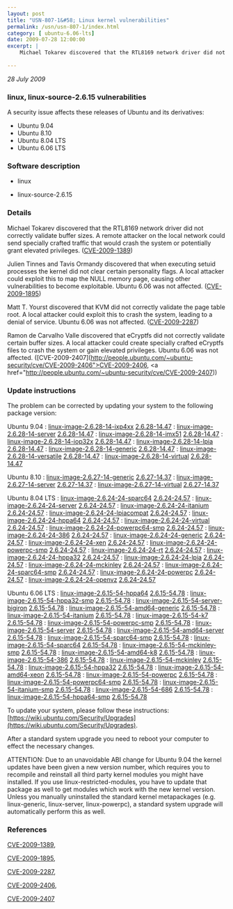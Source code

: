 ```yaml
---
layout: post
title: "USN-807-1&#58; Linux kernel vulnerabilities"
permalink: /usn/usn-807-1/index.html
category: [ ubuntu-6.06-lts]
date: 2009-07-28 12:00:00
excerpt: |
    Michael Tokarev discovered that the RTL8169 network driver did not correctly validate buffer sizes.  A remote attacker on the local network could send specially crafted traffic that would crash the system or potentially grant elevated privileges. ([CVE-2009-1389](http://people.ubuntu.com/~ubuntu-security/cve/CVE-2009-1389))
    
--- 
```

 
 

*28 July 2009*

### linux, linux-source-2.6.15 vulnerabilities

A security issue affects these releases of Ubuntu and its derivatives:

* Ubuntu 9.04
* Ubuntu 8.10
* Ubuntu 8.04 LTS
* Ubuntu 6.06 LTS

### Software description

* linux 

* linux-source-2.6.15 

### Details

Michael Tokarev discovered that the RTL8169 network driver did not correctly validate buffer sizes. A remote attacker on the local network could send specially crafted traffic that would crash the system or potentially grant elevated privileges. ([CVE-2009-1389](http://people.ubuntu.com/~ubuntu-security/cve/CVE-2009-1389))

Julien Tinnes and Tavis Ormandy discovered that when executing setuid processes the kernel did not clear certain personality flags. A local attacker could exploit this to map the NULL memory page, causing other vulnerabilities to become exploitable. Ubuntu 6.06 was not affected. ([CVE-2009-1895](http://people.ubuntu.com/~ubuntu-security/cve/CVE-2009-1895))

Matt T. Yourst discovered that KVM did not correctly validate the page table root. A local attacker could exploit this to crash the system, leading to a denial of service. Ubuntu 6.06 was not affected. ([CVE-2009-2287](http://people.ubuntu.com/~ubuntu-security/cve/CVE-2009-2287))

Ramon de Carvalho Valle discovered that eCryptfs did not correctly validate certain buffer sizes. A local attacker could create specially crafted eCryptfs files to crash the system or gain elevated privileges. Ubuntu 6.06 was not affected. ([CVE-2009-2407](http://people.ubuntu.com/~ubuntu-security/cve/CVE-2009-2406">CVE-2009-2406</a>, <a href="http://people.ubuntu.com/~ubuntu-security/cve/CVE-2009-2407)) 

### Update instructions

The problem can be corrected by updating your system to the following package version:

Ubuntu 9.04
 : [linux-image-2.6.28-14-ixp4xx](https://launchpad.net/ubuntu/+source/linux) <span> [2.6.28-14.47](https://launchpad.net/ubuntu/+source/linux/2.6.28-14.47) </span> 
 : [linux-image-2.6.28-14-server](https://launchpad.net/ubuntu/+source/linux) <span> [2.6.28-14.47](https://launchpad.net/ubuntu/+source/linux/2.6.28-14.47) </span> 
 : [linux-image-2.6.28-14-imx51](https://launchpad.net/ubuntu/+source/linux) <span> [2.6.28-14.47](https://launchpad.net/ubuntu/+source/linux/2.6.28-14.47) </span> 
 : [linux-image-2.6.28-14-iop32x](https://launchpad.net/ubuntu/+source/linux) <span> [2.6.28-14.47](https://launchpad.net/ubuntu/+source/linux/2.6.28-14.47) </span> 
 : [linux-image-2.6.28-14-lpia](https://launchpad.net/ubuntu/+source/linux) <span> [2.6.28-14.47](https://launchpad.net/ubuntu/+source/linux/2.6.28-14.47) </span> 
 : [linux-image-2.6.28-14-generic](https://launchpad.net/ubuntu/+source/linux) <span> [2.6.28-14.47](https://launchpad.net/ubuntu/+source/linux/2.6.28-14.47) </span> 
 : [linux-image-2.6.28-14-versatile](https://launchpad.net/ubuntu/+source/linux) <span> [2.6.28-14.47](https://launchpad.net/ubuntu/+source/linux/2.6.28-14.47) </span> 
 : [linux-image-2.6.28-14-virtual](https://launchpad.net/ubuntu/+source/linux) <span> [2.6.28-14.47](https://launchpad.net/ubuntu/+source/linux/2.6.28-14.47) </span> 

Ubuntu 8.10
 : [linux-image-2.6.27-14-generic](https://launchpad.net/ubuntu/+source/linux) <span> [2.6.27-14.37](https://launchpad.net/ubuntu/+source/linux/2.6.27-14.37) </span> 
 : [linux-image-2.6.27-14-server](https://launchpad.net/ubuntu/+source/linux) <span> [2.6.27-14.37](https://launchpad.net/ubuntu/+source/linux/2.6.27-14.37) </span> 
 : [linux-image-2.6.27-14-virtual](https://launchpad.net/ubuntu/+source/linux) <span> [2.6.27-14.37](https://launchpad.net/ubuntu/+source/linux/2.6.27-14.37) </span> 

Ubuntu 8.04 LTS
 : [linux-image-2.6.24-24-sparc64](https://launchpad.net/ubuntu/+source/linux) <span> [2.6.24-24.57](https://launchpad.net/ubuntu/+source/linux/2.6.24-24.57) </span> 
 : [linux-image-2.6.24-24-server](https://launchpad.net/ubuntu/+source/linux) <span> [2.6.24-24.57](https://launchpad.net/ubuntu/+source/linux/2.6.24-24.57) </span> 
 : [linux-image-2.6.24-24-itanium](https://launchpad.net/ubuntu/+source/linux) <span> [2.6.24-24.57](https://launchpad.net/ubuntu/+source/linux/2.6.24-24.57) </span> 
 : [linux-image-2.6.24-24-lpiacompat](https://launchpad.net/ubuntu/+source/linux) <span> [2.6.24-24.57](https://launchpad.net/ubuntu/+source/linux/2.6.24-24.57) </span> 
 : [linux-image-2.6.24-24-hppa64](https://launchpad.net/ubuntu/+source/linux) <span> [2.6.24-24.57](https://launchpad.net/ubuntu/+source/linux/2.6.24-24.57) </span> 
 : [linux-image-2.6.24-24-virtual](https://launchpad.net/ubuntu/+source/linux) <span> [2.6.24-24.57](https://launchpad.net/ubuntu/+source/linux/2.6.24-24.57) </span> 
 : [linux-image-2.6.24-24-powerpc64-smp](https://launchpad.net/ubuntu/+source/linux) <span> [2.6.24-24.57](https://launchpad.net/ubuntu/+source/linux/2.6.24-24.57) </span> 
 : [linux-image-2.6.24-24-386](https://launchpad.net/ubuntu/+source/linux) <span> [2.6.24-24.57](https://launchpad.net/ubuntu/+source/linux/2.6.24-24.57) </span> 
 : [linux-image-2.6.24-24-generic](https://launchpad.net/ubuntu/+source/linux) <span> [2.6.24-24.57](https://launchpad.net/ubuntu/+source/linux/2.6.24-24.57) </span> 
 : [linux-image-2.6.24-24-xen](https://launchpad.net/ubuntu/+source/linux) <span> [2.6.24-24.57](https://launchpad.net/ubuntu/+source/linux/2.6.24-24.57) </span> 
 : [linux-image-2.6.24-24-powerpc-smp](https://launchpad.net/ubuntu/+source/linux) <span> [2.6.24-24.57](https://launchpad.net/ubuntu/+source/linux/2.6.24-24.57) </span> 
 : [linux-image-2.6.24-24-rt](https://launchpad.net/ubuntu/+source/linux) <span> [2.6.24-24.57](https://launchpad.net/ubuntu/+source/linux/2.6.24-24.57) </span> 
 : [linux-image-2.6.24-24-hppa32](https://launchpad.net/ubuntu/+source/linux) <span> [2.6.24-24.57](https://launchpad.net/ubuntu/+source/linux/2.6.24-24.57) </span> 
 : [linux-image-2.6.24-24-lpia](https://launchpad.net/ubuntu/+source/linux) <span> [2.6.24-24.57](https://launchpad.net/ubuntu/+source/linux/2.6.24-24.57) </span> 
 : [linux-image-2.6.24-24-mckinley](https://launchpad.net/ubuntu/+source/linux) <span> [2.6.24-24.57](https://launchpad.net/ubuntu/+source/linux/2.6.24-24.57) </span> 
 : [linux-image-2.6.24-24-sparc64-smp](https://launchpad.net/ubuntu/+source/linux) <span> [2.6.24-24.57](https://launchpad.net/ubuntu/+source/linux/2.6.24-24.57) </span> 
 : [linux-image-2.6.24-24-powerpc](https://launchpad.net/ubuntu/+source/linux) <span> [2.6.24-24.57](https://launchpad.net/ubuntu/+source/linux/2.6.24-24.57) </span> 
 : [linux-image-2.6.24-24-openvz](https://launchpad.net/ubuntu/+source/linux) <span> [2.6.24-24.57](https://launchpad.net/ubuntu/+source/linux/2.6.24-24.57) </span> 

Ubuntu 6.06 LTS
 : [linux-image-2.6.15-54-hppa64](https://launchpad.net/ubuntu/+source/linux-source-2.6.15) <span> [2.6.15-54.78](https://launchpad.net/ubuntu/+source/linux-source-2.6.15/2.6.15-54.78) </span> 
 : [linux-image-2.6.15-54-hppa32-smp](https://launchpad.net/ubuntu/+source/linux-source-2.6.15) <span> [2.6.15-54.78](https://launchpad.net/ubuntu/+source/linux-source-2.6.15/2.6.15-54.78) </span> 
 : [linux-image-2.6.15-54-server-bigiron](https://launchpad.net/ubuntu/+source/linux-source-2.6.15) <span> [2.6.15-54.78](https://launchpad.net/ubuntu/+source/linux-source-2.6.15/2.6.15-54.78) </span> 
 : [linux-image-2.6.15-54-amd64-generic](https://launchpad.net/ubuntu/+source/linux-source-2.6.15) <span> [2.6.15-54.78](https://launchpad.net/ubuntu/+source/linux-source-2.6.15/2.6.15-54.78) </span> 
 : [linux-image-2.6.15-54-itanium](https://launchpad.net/ubuntu/+source/linux-source-2.6.15) <span> [2.6.15-54.78](https://launchpad.net/ubuntu/+source/linux-source-2.6.15/2.6.15-54.78) </span> 
 : [linux-image-2.6.15-54-k7](https://launchpad.net/ubuntu/+source/linux-source-2.6.15) <span> [2.6.15-54.78](https://launchpad.net/ubuntu/+source/linux-source-2.6.15/2.6.15-54.78) </span> 
 : [linux-image-2.6.15-54-powerpc-smp](https://launchpad.net/ubuntu/+source/linux-source-2.6.15) <span> [2.6.15-54.78](https://launchpad.net/ubuntu/+source/linux-source-2.6.15/2.6.15-54.78) </span> 
 : [linux-image-2.6.15-54-server](https://launchpad.net/ubuntu/+source/linux-source-2.6.15) <span> [2.6.15-54.78](https://launchpad.net/ubuntu/+source/linux-source-2.6.15/2.6.15-54.78) </span> 
 : [linux-image-2.6.15-54-amd64-server](https://launchpad.net/ubuntu/+source/linux-source-2.6.15) <span> [2.6.15-54.78](https://launchpad.net/ubuntu/+source/linux-source-2.6.15/2.6.15-54.78) </span> 
 : [linux-image-2.6.15-54-sparc64-smp](https://launchpad.net/ubuntu/+source/linux-source-2.6.15) <span> [2.6.15-54.78](https://launchpad.net/ubuntu/+source/linux-source-2.6.15/2.6.15-54.78) </span> 
 : [linux-image-2.6.15-54-sparc64](https://launchpad.net/ubuntu/+source/linux-source-2.6.15) <span> [2.6.15-54.78](https://launchpad.net/ubuntu/+source/linux-source-2.6.15/2.6.15-54.78) </span> 
 : [linux-image-2.6.15-54-mckinley-smp](https://launchpad.net/ubuntu/+source/linux-source-2.6.15) <span> [2.6.15-54.78](https://launchpad.net/ubuntu/+source/linux-source-2.6.15/2.6.15-54.78) </span> 
 : [linux-image-2.6.15-54-amd64-k8](https://launchpad.net/ubuntu/+source/linux-source-2.6.15) <span> [2.6.15-54.78](https://launchpad.net/ubuntu/+source/linux-source-2.6.15/2.6.15-54.78) </span> 
 : [linux-image-2.6.15-54-386](https://launchpad.net/ubuntu/+source/linux-source-2.6.15) <span> [2.6.15-54.78](https://launchpad.net/ubuntu/+source/linux-source-2.6.15/2.6.15-54.78) </span> 
 : [linux-image-2.6.15-54-mckinley](https://launchpad.net/ubuntu/+source/linux-source-2.6.15) <span> [2.6.15-54.78](https://launchpad.net/ubuntu/+source/linux-source-2.6.15/2.6.15-54.78) </span> 
 : [linux-image-2.6.15-54-hppa32](https://launchpad.net/ubuntu/+source/linux-source-2.6.15) <span> [2.6.15-54.78](https://launchpad.net/ubuntu/+source/linux-source-2.6.15/2.6.15-54.78) </span> 
 : [linux-image-2.6.15-54-amd64-xeon](https://launchpad.net/ubuntu/+source/linux-source-2.6.15) <span> [2.6.15-54.78](https://launchpad.net/ubuntu/+source/linux-source-2.6.15/2.6.15-54.78) </span> 
 : [linux-image-2.6.15-54-powerpc](https://launchpad.net/ubuntu/+source/linux-source-2.6.15) <span> [2.6.15-54.78](https://launchpad.net/ubuntu/+source/linux-source-2.6.15/2.6.15-54.78) </span> 
 : [linux-image-2.6.15-54-powerpc64-smp](https://launchpad.net/ubuntu/+source/linux-source-2.6.15) <span> [2.6.15-54.78](https://launchpad.net/ubuntu/+source/linux-source-2.6.15/2.6.15-54.78) </span> 
 : [linux-image-2.6.15-54-itanium-smp](https://launchpad.net/ubuntu/+source/linux-source-2.6.15) <span> [2.6.15-54.78](https://launchpad.net/ubuntu/+source/linux-source-2.6.15/2.6.15-54.78) </span> 
 : [linux-image-2.6.15-54-686](https://launchpad.net/ubuntu/+source/linux-source-2.6.15) <span> [2.6.15-54.78](https://launchpad.net/ubuntu/+source/linux-source-2.6.15/2.6.15-54.78) </span> 
 : [linux-image-2.6.15-54-hppa64-smp](https://launchpad.net/ubuntu/+source/linux-source-2.6.15) <span> [2.6.15-54.78](https://launchpad.net/ubuntu/+source/linux-source-2.6.15/2.6.15-54.78) </span> 

To update your system, please follow these instructions: [https://wiki.ubuntu.com/Security/Upgrades](https://wiki.ubuntu.com/Security/Upgrades).

After a standard system upgrade you need to reboot your computer to effect the necessary changes.

ATTENTION: Due to an unavoidable ABI change for Ubuntu 9.04 the kernel updates have been given a new version number, which requires you to recompile and reinstall all third party kernel modules you might have installed. If you use linux-restricted-modules, you have to update that package as well to get modules which work with the new kernel version. Unless you manually uninstalled the standard kernel metapackages (e.g. linux-generic, linux-server, linux-powerpc), a standard system upgrade will automatically perform this as well. 

### References

 
 [CVE-2009-1389](http://people.ubuntu.com/~ubuntu-security/cve/CVE-2009-1389), 

 [CVE-2009-1895](http://people.ubuntu.com/~ubuntu-security/cve/CVE-2009-1895), 

 [CVE-2009-2287](http://people.ubuntu.com/~ubuntu-security/cve/CVE-2009-2287), 

 [CVE-2009-2406](http://people.ubuntu.com/~ubuntu-security/cve/CVE-2009-2406), 

 [CVE-2009-2407](http://people.ubuntu.com/~ubuntu-security/cve/CVE-2009-2407)
 

